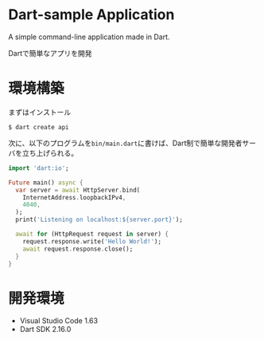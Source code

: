 # Dart-sample Application

A simple command-line application made in Dart.

Dartで簡単なアプリを開発

# 環境構築

まずはインストール

```
$ dart create api
```

次に、以下のプログラムを`bin/main.dart`に書けば、Dart制で簡単な開発者サーバを立ち上げられる。

```dart
import 'dart:io';

Future main() async {
  var server = await HttpServer.bind(
    InternetAddress.loopbackIPv4,
    4040,
  );
  print('Listening on localhost:${server.port}');

  await for (HttpRequest request in server) {
    request.response.write('Hello World!');
    await request.response.close();
  }
}
```

# 開発環境

* Visual Studio Code 1.63
* Dart SDK 2.16.0

